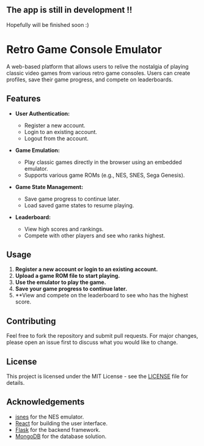 ## The app is still in development !!
Hopefully will be finished soon :)

# Retro Game Console Emulator

A web-based platform that allows users to relive the nostalgia of playing classic video games from various retro game consoles. Users can create profiles, save their game progress, and compete on leaderboards.

## Features

- **User Authentication:**
  - Register a new account.
  - Login to an existing account.
  - Logout from the account.

- **Game Emulation:**
  - Play classic games directly in the browser using an embedded emulator.
  - Supports various game ROMs (e.g., NES, SNES, Sega Genesis).

- **Game State Management:**
  - Save game progress to continue later.
  - Load saved game states to resume playing.

- **Leaderboard:**
  - View high scores and rankings.
  - Compete with other players and see who ranks highest.

## Usage

1. **Register a new account or login to an existing account.**
2. **Upload a game ROM file to start playing.**
3. **Use the emulator to play the game.**
4. **Save your game progress to continue later.**
5. **View and compete on the leaderboard to see who has the highest score.

## Contributing

Feel free to fork the repository and submit pull requests. For major changes, please open an issue first to discuss what you would like to change.

## License

This project is licensed under the MIT License - see the [LICENSE](LICENSE) file for details.

## Acknowledgements

- [jsnes](https://github.com/bfirsh/jsnes) for the NES emulator.
- [React](https://reactjs.org/) for building the user interface.
- [Flask](https://flask.palletsprojects.com/) for the backend framework.
- [MongoDB](https://www.mongodb.com/) for the database solution.
